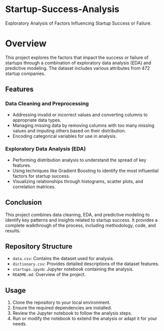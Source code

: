 # Startup-Success-Analysis
Exploratory Analysis of Factors Influencing Startup Success or Failure.
# Overview
This project explores the factors that impact the success or failure of startups through a combination of exploratory data analysis (EDA) and predictive modeling. The dataset includes various attributes from 472 startup companies.

## Features

### Data Cleaning and Preprocessing
- Addressing invalid or incorrect values and converting columns to appropriate data types.
- Managing missing data by removing columns with too many missing values and imputing others based on their distribution.
- Encoding categorical variables for use in analysis.

### Exploratory Data Analysis (EDA)
- Performing distribution analysis to understand the spread of key features.
- Using techniques like Gradient Boosting to identify the most influential factors for startup success.
- Visualizing relationships through histograms, scatter plots, and correlation matrices.

## Conclusion
This project combines data cleaning, EDA, and predictive modeling to identify key patterns and insights related to startup success. It provides a complete walkthrough of the process, including methodology, code, and results.

## Repository Structure
- `data.csv`: Contains the dataset used for analysis.
- `dictionary.csv`: Provides detailed descriptions of the dataset features.
- `startups.ipynb`: Jupyter notebook containing the analysis.
- `README.md`: Overview of the project.

## Usage
1. Clone the repository to your local environment.
2. Ensure the required dependencies are installed.
3. Review the Jupyter notebook to follow the analysis steps.
4. Run or modify the notebook to extend the analysis or adapt it for your needs.
   
